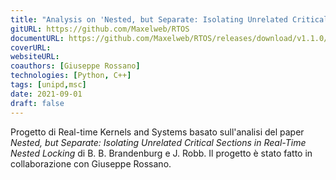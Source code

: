 ```yaml
---
title: "Analysis on 'Nested, but Separate: Isolating Unrelated Critical Sections in Real-Time Nested Locking'"
gitURL: https://github.com/Maxelweb/RTOS
documentURL: https://github.com/Maxelweb/RTOS/releases/download/v1.1.0/RTS-Project-Rossano-Sciacco-v1.1.pdf
coverURL: 
websiteURL:
coauthors: [Giuseppe Rossano]
technologies: [Python, C++]
tags: [unipd,msc]
date: 2021-09-01
draft: false
---
```


Progetto di Real-time Kernels and Systems basato sull'analisi del paper _Nested, but Separate: Isolating Unrelated Critical Sections in Real-Time Nested Locking_ di B. B. Brandenburg e J. Robb. Il progetto è stato fatto in collaborazione con Giuseppe Rossano.